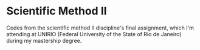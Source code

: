 # Scientific Method II
Codes from the scientific method II discipline's final assignment, which I'm attending at UNIRIO (Federal University of the State of Rio de Janeiro) during my mastership degree.
